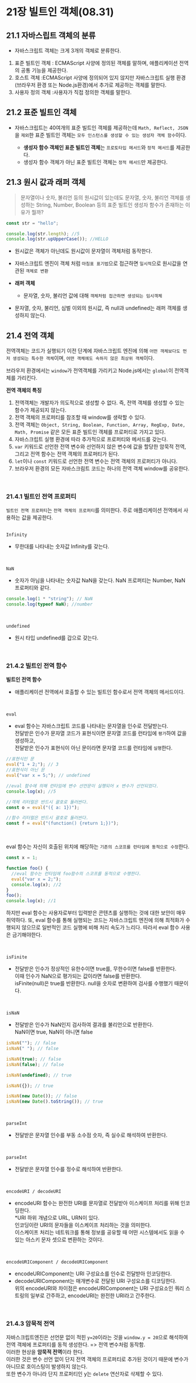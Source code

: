 # 21장 빌트인 객체(08.31)

## 21.1 자바스립트 객체의 분류
- 자바스크립트 객체는 크게 3개의 객체로 분류한다.
1. 표준 빌트인 객체
: ECMAScript 사양에 정의된 객체를 말하며, 애플리케이션 전역의 공통 기능을 제공한다.
2. 호스트 객체
:ECMAScript 사양에 정의되어 있지 않지만 자바스크립트 실행 환경(브라우저 환경 또는 Node.js환경)에서 추가로 제공하는 객체를 말한다.
3. 사용자 정의 객체
:사용자가 직접 정의한 객체를 말한다.

## 21.2 표준 빌트인 객체

- 자바스크립트는 40여개의 표준 빌트인 객체를 제공하는데 `Math, Reflect, JSON`을 `제외`한 표준 빌트인 객체는 `모두 인스턴스를 생성할 수 있는 생성자 객체 함수`이다.

    - **생성자 함수 객체인 표준 빌트인 객체**는 `프로토타입 메서드`와 `정적 메서드`를 제공한다.
    - 생성자 함수 객체가 아닌 표준 빌트인 객체는 `정적 메서드`만 제공한다. 

## 21.3 원시 값과 래퍼 객체
> 문자열이나 숫자, 불리언 등의 원시값이 있는데도 문자열, 숫자, 불리언 객체를 생성하는 String, Number, Boolean 등의 표준 빌트인 생성자 함수가 존재하는 이유가 뭘까?

```javascript
const str = "hello";

console.log(str.length); //5
console.log(str.upUpperCase()); //HELLO
```

- 원시값은 객체가 아닌데도 원시값이 문자열이 객체처럼 동작한다.
- 자바스크립트 엔진이 객체 처럼 `마침표 표기법`으로 접근하면 `일시적`으로 원시값을 연관된 `객체로 변환`
- **래퍼 객체**
    - 문자열, 숫자, 불리언 값에 대해 `객체처럼 접근하면 생성되는 임시객체`

- 문자열, 숫자, 불리언, 심벌 이외의 원시값, 즉 null과 undefined는 래퍼 객체를 생성하지 않는다.

## 21.4 전역 객체

전역객체는 코드가 실행되기 이전 단계에 자바스크립트 엔진에 의해 `어떤 객체보다도 먼저 생성되는 특수한 객체`이며, `어떤 객체에도 속하지 않은 최상위 객체`이다.

브라우저 환경에서는 `window`가 전역객체를 가리키고 Node.js에서는 `global`이 전역객체를 가리킨다.

**전역 객체의 특징**

1. 전역객체는 개발자가 의도적으로 생성할 수 없다. 즉, 전역 객체를 생성할 수 있는 함수가 제공되지 않는다.
2. 전역 객체의 프로퍼티를 참조할 때 window를 생락할 수 있다.
3. 전역 객체는 `Object, String, Boolean, Function, Array, RegExp, Date, Math, Promise` 같은 모든 표준 빌트인 객체를 프로퍼티로 가지고 있다.
4. 자바스크립트 실행 환경에 따라 추가적으로 프로퍼티와 메서드를 갖는다.
5. `var` 키워드로 선언한 전역 변수와 선언하지 않은 변수에 값을 할당한 암묵적 전역, 그리고 전역 함수는 전역 객체의 프로퍼티가 된다.
6. `let`이나 `const` 키워드로 선언한 전역 변수는 전역 객체의 프로퍼티가 아니다.
7. 브라우저 환경의 모든 자바스크림트 코드는 하나의 전역 객체 window를 공유한다.

<br/>

### 21.4.1 빌트인 전역 프로퍼티

`빌트인 전역 프로퍼티`는 `전역 객체의 프로퍼티`를 의미한다. 주로 애플리케이션 전역에서 사용하는 값을 제공한다.  
<br/>

`Infinity`  
- 무한대를 나타내는 숫자값 Infinity를 갖는다.
<br/>

`NaN`  
- 숫자가 아님을 나타내는 숫자값 NaN을 갖는다. NaN 프로퍼티는 Number, NaN 프로퍼티와 같다.

```js
console.log(1 * "string"); // NaN
console.log(typeof NaN); //number
```

<br/>

`undefined`  
- 원시 타입 undefined를 갑으로 갖는다.  
<br/>

### 21.4.2 빌트인 전역 함수

**빌트인 전역 함수**
- 애플리케이션 전역에서 호출할 수 있는 빌트인 함수로서 전역 객체의 메서드이다.

<br/>

`eval`  
- eval 함수는 자바스크립트 코드를 나타내는 문자열을 인수로 전달받는다.  
전달받은 인수가 문자열 코드가 표현식이면 문자열 코드를 런타임에 `평가`하여 값을 생성하고,  
전달받은 인수가 표현식이 아닌 문이라면 문자열 코드를 런타임에 `실행`한다.

```js
//표현식인 문
eval("1 + 2;"); // 3
//표현식이 아닌 문
eval("var x = 5;"); // undefined

//eval 함수에 의해 런타임에 변수 선언문이 실행되어 x 변수가 선언되었다.
console.log(x); //5

//객체 리터럴은 반드시 괄호로 둘러싼다.
const o = eval("({ a: 1})");

//함수 리터럴은 반드시 괄호로 둘러싼다.
const f = eval("(function() {return 1;})");
```

<br/>

eval 함수는 자신이 호출된 위치에 해당하는 `기존의 스코프를 런타임에 동적으로 수정`한다.

```js
const x = 1;

function foo() {
  //eval 함수는 런타임에 foo함수의 스코프를 동적으로 수행한다.
  eval("var x = 2;");
  console.log(x); //2
}
foo();
console.log(x); //1
```

하지만 eval 함수는 사용자로부터 입력받은 콘텐츠를 실행하는 것에 대한 보안이 매우 취약하다. 또, eval 함수를 통해 실행되는 코드는 자바스크립트 엔진에 의해 최적화가 수행되지 않으므로 일반적인 코드 실행에 비해 처리 속도가 느리다. 따라서 eval 함수 사용은 금기해야한다.

<br/>

`isFinite`  
- 전달받은 인수가 정상적인 유한수이면 true를, 무한수이면 false를 반환한다.  
이때 인수가 NaN으로 평가되는 값이라면 false를 반환한다.  
isFinite(null)은 true를 반환한다. null을 숫자로 변환하여 검사를 수행했기 때문이다.
<br/>

`isNaN`  
- 전달받은 인수가 NaN인지 검사하여 결과를 불리언으로 반환한다.  
NaN이면 true, NaN이 아니면 false

```js
isNaN(""); // false
isNaN(" "); // false

isNaN(true); // false
isNaN(false); // false

isNaN(undefined); // true

isNaN({}); // true

isNaN(new Date()); // false
isNaN(new Date().toString()); // true
```

<br/>

`parseInt`  
- 전달받은 문자열 인수를 부동 소수점 숫자, 즉 실수로 해석하여 반환한다.  
<br/>

`parseInt`  
- 전달받은 문자열 인수를 정수로 해석하여 반환한다.  
<br/>

`encodeURI / decodeURI`  
- encodeURI 함수는 완전한 URI를 문자열로 전달받아 이스케이프 처리를 위해 인코딩한다.  
\*URI 하위 개념으로 URL, URN이 있다.  
인코딩이란 URI의 문자들을 이스케이프 처리하는 것을 의미한다.  
이스케이프 처리는 네트워크를 통해 정보를 공유할 때 어떤 시스템에서도 읽을 수 있는 아스키 문자 셋으로 변환하는 것이다.
<br/>

`encodeURIComponent / decodeURIComponent`  
- encodeURIComponent는 URI 구성요소를 인수로 전달받아 인코딩한다.  
- decodeURIComponent는 매개변수로 전달된 URI 구성요소를 디코딩한다.  
위의 encodeURI와 차이점은 encodeURIComponent는 URI 구성요소인 쿼리 스트링의 일부로 간주하고, encodeURI는 완전한 URI라고 간주한다.

<br/>

### 21.4.3 암묵적 전역

자바스크립트엔진은 선언문 없이 적힌 `y=20`이라는 것을 `window.y = 20`으로 해석하여 전역 객체에 프로퍼티를 동적 생성한다. => 전역 변수처럼 동작함.  
이러한 현상을 **암묵적 전역**이라 한다.  
이러한 것은 변수 선언 없이 단지 전역 객체의 프로퍼티로 추가된 것이기 때문에 변수가 아니므로 호이스팅이 발생하지 않는다.  
또한 변수가 아니라 단지 프로퍼티인 y는 `delete` 연산자로 삭제할 수 있다.


